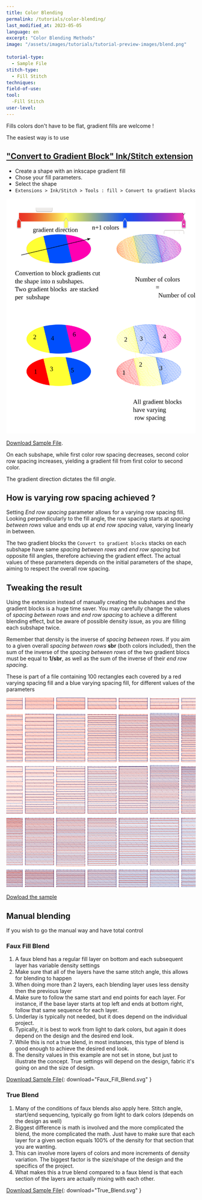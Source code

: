 ```yaml
---
title: Color Blending
permalink: /tutorials/color-blending/
last_modified_at: 2023-05-05
language: en
excerpt: "Color Blending Methods"
image: "/assets/images/tutorials/tutorial-preview-images/blend.png"

tutorial-type:
  - Sample File
stitch-type: 
  - Fill Stitch
techniques:
field-of-use:
tool:
  -Fill Stitch
user-level:
---
```


Fills colors don't have to be flat, gradient fills are welcome !

The easiest way is to use

## ["Convert to Gradient Block" Ink/Stitch extension](docs/fill-tools/#convert-to-gradient-blocks)
* Create a shape with an inkscape gradient fill
* Chose your fill parameters.
* Select the shape
* `Extensions > Ink/Stitch > Tools : fill > Convert to gradient blocks`



![Download Sample File](/assets/images/tutorials/samples/inkstitch_gradient_extension.svg)

[Download Sample File](/assets/images/tutorials/samples/inkstitch_gradient_extension.svg).

On each subshape, while first color row spacing decreases,  second color row spacing increases, yielding a gradient fill from first color to second color. 


The gradient direction dictates the fill *angle*. 




## How is varying row spacing achieved ?

Setting *End row spacing* parameter allows for a varying row spacing fill. 
Looking perpendicularly to the fill angle, the  row spacing starts at *spacing between rows* value  and ends up at *end row spacing* value, varying linearly in between.

The two gradient blocks the `Convert to gradient blocks` stacks on each subshape have same *spacing between rows* and *end row spacing* but opposite fill angles, therefore achieving the gradient effect. The actual values of these parameters depends on the initial parameters of the shape, aiming to respect the overall row spacing.


## Tweaking the result

Using the extension instead of manually creating the subshapes and the gradient blocks is a huge time saver. 
You may carefully change the values of *spacing between rows* and *end row spacing* to achieve a different blending effect, but be aware of possible density issue, as you are filling each subshape twice.

Remember that density is the inverse of *spacing between rows*. If you aim to a given overall *spacing between rows* **sbr** (both colors included), then the sum of the inverse of the  *spacing between rows* of the two gradient blocs must be equal to **1/sbr**, as well as the sum of the inverse of their 
*end row spacing*.



These is part of a file containing 100 rectangles each covered by a red varying spacing fill and a blue varying spacing fill, for different values of the parameters

![Download Sample File](/assets/images/tutorials/samples/end_row_spacing_2_colors_blending.svg)

[Dowload the sample  ](/assets/images/tutorials/samples/end_row_spacing_2_colors_blending.svg) 



## Manual blending
If you wish to go the manual way and have total control
### Faux Fill Blend

1. A faux blend has a regular fill layer on bottom and each subsequent layer has variable density settings
2. Make sure that all of the layers have the same stitch angle, this allows for blending to happen
3. When doing more than 2 layers, each blending layer uses less density then the previous layer
4. Make sure to follow the same start and end points for each layer.  For instance, if the base layer starts at top left and ends at bottom right, follow that same sequence for each layer.
5. Underlay is typically not needed, but it does depend on the individual project.
6. Typically, it is best to work from light to dark colors, but again it does depend on the design and the desired end look.
7. While this is not a true blend, in most instances, this type of blend is good enough to achieve the desired end look.
8. The density values in this example are not set in stone, but just to illustrate the concept.  True settings will depend on the design, fabric it's going on and the size of design.

[Download Sample File](/assets/images/tutorials/samples/Faux_Fill_Blend.svg){: download="Faux_Fill_Blend.svg" }

### True Blend


1. Many of the conditions of faux blends also apply here.  Stitch angle, start/end sequencing, typically go from light to dark colors (depends on the design as well)
2. Biggest difference is math is involved and the more complicated the blend, the more complicated the math.  Just have to make sure that each layer for a given section equals 100% of the density for that section that you are wanting.
3. This can involve more layers of colors and more increments of density variation.  The biggest factor is the size/shape of the design and the specifics of the project.
4. What makes this a true blend compared to a faux blend is that each section of the layers are actually mixing with each other.

[Download Sample File](/assets/images/tutorials/samples/True_Blend.svg){: download="True_Blend.svg" }




